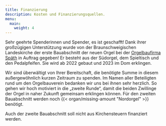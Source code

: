 ```yaml
---
title: Finanzierung
description: Kosten und Finanzierungsquellen.
menu:
  main:
    weight: 4
---
```


Sehr geehrte Spenderinnen und Spender, es ist geschafft! 
Dank ihrer großzügigen Unterstützung wurde von der 
Braunschweigischen Landeskirche der erste Bauabschnitt der neuen Orgel 
bei der [Orgelbaufirma Späth](https://freiburgerorgelbau.de/orgelwerke/aktuelle-projekte/braunschweig-2/) in Auftrag gegeben! 
Er besteht aus der Südorgel, dem Spieltisch und den Pedalpfeifen. 
Sie wird ab 2022 gebaut und 2023 im Dom erklingen.

Wir sind überwältigt von Ihrer Bereitschaft, 
die benötigte Summe in diesem außergewöhnlich kurzen Zeitraum zu spenden. 
Im Namen aller Beteiligten rund um den Orgelbauverein bedanken wir uns 
bei ihnen sehr herzlich. 
So gehen wir hoch motiviert in die „zweite Runde“, 
damit die beiden Zwillinge der Orgel in naher Zukunft gemeinsam erklingen können. 
Für den zweiten Bauabschnitt werden noch {{< organ/missing-amount "Nordorgel" >}} benötigt.  

Auch der zweite Bauabschnitt soll nicht aus Kirchensteuern finanziert werden.
